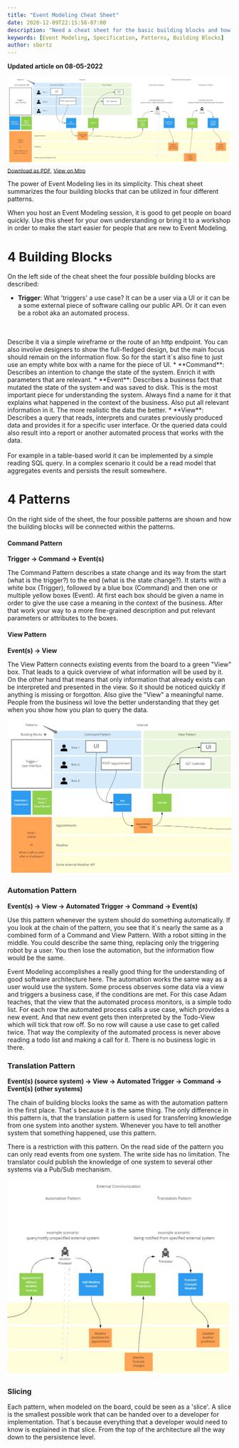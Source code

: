 ```yaml
---
title: "Event Modeling Cheat Sheet"
date: 2020-12-09T22:15:58-07:00
description: "Need a cheat sheet for the basic building blocks and how they are being orchestrated in patterns in EventModeling? Use these examples in order to get onboard quickly."
keywords: [Event Modeling, Specification, Patterns, Building Blocks]
author: sbortz
---
```

**Updated article on 08-05-2022**

[![EventModeling Cheat Sheet](cheatsheet.jpg)](cheatsheet.jpg)
<sub>[Download as PDF](cheatsheet.pdf), [View on Miro](https://miro.com/app/board/uXjVOia7ydY=/?share_link_id=194982904636)  </sub>

The power of Event Modeling lies in its simplicity. This cheat sheet summarizes the four building blocks that can be utilized in four different patterns.

When you host an Event Modeling session, it is good to get people on board quickly. Use this sheet for your own understanding or bring it to a workshop in order to make the start easier for people that are new to Event Modeling.

# 4 Building Blocks
On the left side of the cheat sheet the four possible building blocks are described:

* **Trigger**: What 'triggers' a use case? It can be a user via a UI or it can be a some external piece of software calling our public API. Or it can even be a robot aka an automated process.
<br/>  
<br/>  
Describe it via a simple wireframe or the route of an http endpoint. You can also involve designers to show the full-fledged design, but the main focus should remain on the information flow. So for the start it´s also fine to just use an empty white box with a name for the piece of UI.
* **Command**: Describes an intention to change the state of the system. Enrich it with parameters that are relevant.
* **Event**: Describes a business fact that mutated the state of the system and was saved to disk. This is the most important piece for understanding the system. Always find a name for it that explains what happened in the context of the business. Also put all relevant information in it. The more realistic the data the better.
* **View**: Describes a query that reads, interprets and curates previously produced data and provides it for a specific user interface. Or the queried data could also result into a report or another automated process that works with the data.
<br/>  
<br/>  
  For example in a table-based world it can be implemented by a simple reading SQL query. In a complex scenario it could be a read model that aggregates events and persists the result somewhere.  

# 4 Patterns
On the right side of the sheet, the four possible patterns are shown and how the building blocks will be connected within the patterns.

#### Command Pattern
**Trigger -> Command -> Event(s)**

The Command Pattern describes a state change and its way from the start (what is the trigger?) to the end (what is the state change?). It starts with a white box (Trigger), followed by a blue box (Command) and then one or multiple yellow boxes (Event). At first each box should be given a name in order to give the use case a meaning in the context of the business. After that work your way to a more fine-grained description and put relevant parameters or attributes to the boxes.


#### View Pattern

**Event(s) -> View**

The View Pattern connects existing events from the board to a green "View" box. That leads to a quick overview of what information will be used by it. On the other hand that means that only information that already exists can be interpreted and presented in the view. So  it should be noticed quickly if anything is missing or forgotton. Also give the "View" a meaningful name. People from the business wil love the better understanding that they get when you show how you plan to query the data.

![Command and View Pattern](command-view-pattern.jpg)

### Automation Pattern
**Event(s) -> View -> Automated Trigger -> Command -> Event(s)**

Use this pattern whenever the system should do something automatically. If you look at the chain of the pattern, you see that it´s nearly the same as a combined form of a Command and View Pattern. With a robot sitting in the middle. You could describe the same thing, replacing only the triggering robot by a user. You then lose the automation, but the information flow would be the same.

Event Modeling accomplishes a really good thing for the understanding of good software architecture here. The automation works the same way as a user would use the system. Some process observes some data via a view and triggers a business case, if the conditions are met. For this case Adam teaches, that the view that the automated process monitors, is a simple todo list. For each row the automated process calls a use case, which provides a new event. And that new event gets then interpreted by the Todo-View which will tick that row off. So no row will cause a use case to get called twice. That way the complexity of the automated process is never above reading a todo list and making a call for it. There is no business logic in there.

### Translation Pattern
**Event(s) (source system) -> View -> Automated Trigger -> Command -> Event(s) (other systems)**

The chain of building blocks looks the same as with the automation pattern in the first place. That´s because it is the same thing. The only difference in this pattern is, that the translation pattern is used for transferring knowledge from one system into another system. Whenever you have to tell another system that something happened, use this pattern.

There is a restriction with this pattern. On the read side of the pattern you can only read events from one system. The write side has no limitation. The translator could publish the knowledge of one system to several other systems via a Pub/Sub mechanism.

![Automation and Translation Pattern](automation-translation-pattern.jpg)

### Slicing
Each pattern, when modeled on the board, could be seen as a 'slice'. A slice is the smallest possible work that can be handed over to a developer for implementation. That´s because everything that a developer would need to know is explained in that slice. From the top of the architecture all the way down to the persistence level.

